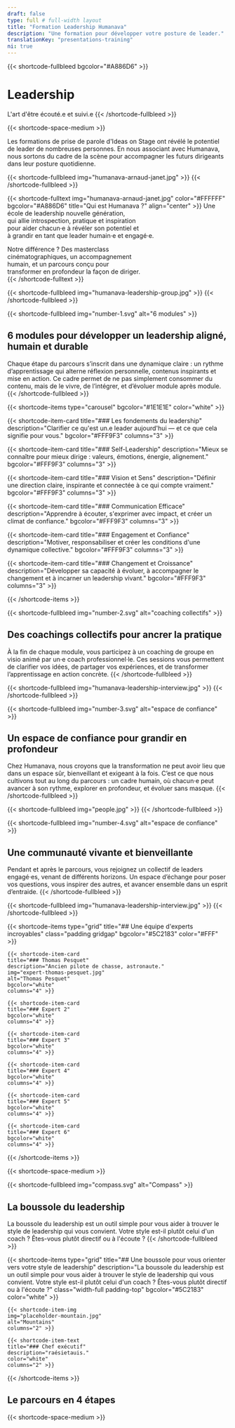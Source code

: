 ```yaml
---
draft: false
type: full # full-width layout
title: "Formation Leadership Humanava"
description: "Une formation pour développer votre posture de leader."
translationKey: "presentations-training"
ni: true
---
```


{{< shortcode-fullbleed bgcolor="#A886D6" >}}
# Leadership
L'art d'être écouté.e et suivi.e
{{< /shortcode-fullbleed >}}



{{< shortcode-space-medium >}}



Les formations de prise de parole d'Ideas on Stage ont révélé le potentiel de leader de nombreuses personnes. En nous associant avec Humanava, nous sortons du cadre de la scène pour accompagner les futurs dirigeants dans leur posture quotidienne.



{{< shortcode-fullbleed img="humanava-arnaud-janet.jpg" >}}
{{< /shortcode-fullbleed >}}



{{< shortcode-fulltext img="humanava-arnaud-janet.jpg" color="#FFFFFF" bgcolor="#A886D6" title="Qui est Humanava ?" align="center" >}}
Une école de leadership nouvelle génération,<br>
qui allie introspection, pratique et inspiration<br>
pour aider chacun·e à révéler son potentiel et<br>
à grandir en tant que leader humain·e et engagé·e.<br>

Notre différence ? Des masterclass<br>
cinématographiques, un accompagnement<br>
humain, et un parcours conçu pour<br>
transformer en profondeur la façon de diriger.<br>
{{< /shortcode-fulltext >}}



{{< shortcode-fullbleed img="humanava-leadership-group.jpg" >}}
{{< /shortcode-fullbleed >}}



{{< shortcode-fullbleed
img="number-1.svg"
alt="6 modules" >}}
## 6 modules pour développer un leadership aligné, humain et durable
Chaque étape du parcours s’inscrit dans une dynamique claire : un rythme d’apprentissage qui alterne réflexion personnelle, contenus inspirants et mise en action. Ce cadre permet de ne pas simplement consommer du contenu, mais de le vivre, de l’intégrer, et d’évoluer module après module.
{{< /shortcode-fullbleed >}}



{{< shortcode-items
type="carousel"
bgcolor="#1E1E1E"
color="white" >}}

  {{< shortcode-item-card 
  title="### Les fondements du leadership"
  description="Clarifier ce qu'est un.e leader aujourd'hui — et ce que cela signifie pour vous."
  bgcolor="#FFF9F3"
  columns="3" >}}
  
  {{< shortcode-item-card
  title="### Self-Leadership"
  description="Mieux se connaître pour mieux dirige : valeurs, émotions, énergie, alignement."
  bgcolor="#FFF9F3"
  columns="3" >}}
  
  {{< shortcode-item-card
  title="### Vision et Sens"
  description="Définir une direction claire, inspirante et connectée à ce qui compte vraiment."
  bgcolor="#FFF9F3"
  columns="3" >}}
  
  {{< shortcode-item-card
  title="### Communication Efficace"
  description="Apprendre à écouter, s'exprimer avec impact, et créer un climat de confiance."
  bgcolor="#FFF9F3"
  columns="3" >}}
  
  {{< shortcode-item-card
  title="### Engagement et Confiance"
  description="Motiver, responsabiliser et créer les conditions d'une dynamique collective."
  bgcolor="#FFF9F3"
  columns="3" >}}
  
  {{< shortcode-item-card
  title="### Changement et Croissance"
  description="Développer sa capacité à évoluer, à accompagner le changement et à incarner un leadership vivant."
  bgcolor="#FFF9F3"
  columns="3" >}}

{{< /shortcode-items >}}


{{< shortcode-fullbleed
img="number-2.svg"
alt="coaching collectifs" >}}
## Des coachings collectifs pour ancrer la pratique
À la fin de chaque module, vous participez à un coaching de groupe en visio animé par un·e coach professionnel·le. Ces sessions vous permettent de clarifier vos idées, de partager vos expériences, et de transformer l’apprentissage en action concrète.
{{< /shortcode-fullbleed >}}



{{< shortcode-fullbleed img="humanava-leadership-interview.jpg" >}}
{{< /shortcode-fullbleed >}}



{{< shortcode-fullbleed
img="number-3.svg"
alt="espace de confiance" >}}
## Un espace de confiance pour grandir en profondeur
Chez Humanava, nous croyons que la transformation ne peut avoir lieu que dans un espace sûr, bienveillant et exigeant à la fois. C’est ce que nous cultivons tout au long du parcours : un cadre humain, où chacun·e peut avancer à son rythme, explorer en profondeur, et évoluer sans masque.
{{< /shortcode-fullbleed >}}



{{< shortcode-fullbleed img="people.jpg" >}}
{{< /shortcode-fullbleed >}}



{{< shortcode-fullbleed
img="number-4.svg"
alt="espace de confiance" >}}
## Une communauté vivante et bienveillante
Pendant et après le parcours, vous rejoignez un collectif de leaders engagé·es, venant de différents horizons. Un espace d’échange pour poser vos questions, vous inspirer des autres, et avancer ensemble dans un esprit d’entraide.
{{< /shortcode-fullbleed >}}



{{< shortcode-fullbleed img="humanava-leadership-interview.jpg" >}}
{{< /shortcode-fullbleed >}}



{{< shortcode-items
type="grid"
title="## Une équipe d'experts incroyables"
class="padding gridgap"
bgcolor="#5C2183"
color="#FFF" >}}

    {{< shortcode-item-card
    title="### Thomas Pesquet"
    description="Ancien pilote de chasse, astronaute."
    img="expert-thomas-pesquet.jpg"
    alt="Thomas Pesquet"
    bgcolor="white"
    columns="4" >}}
    
    {{< shortcode-item-card
    title="### Expert 2"
    bgcolor="white"
    columns="4" >}}
    
    {{< shortcode-item-card
    title="### Expert 3"
    bgcolor="white"
    columns="4" >}}
    
    {{< shortcode-item-card
    title="### Expert 4"
    bgcolor="white"
    columns="4" >}}
    
    {{< shortcode-item-card
    title="### Expert 5"
    bgcolor="white"
    columns="4" >}}
    
    {{< shortcode-item-card
    title="### Expert 6"
    bgcolor="white"
    columns="4" >}}

{{< /shortcode-items >}}



{{< shortcode-space-medium >}}



{{< shortcode-fullbleed
img="compass.svg"
alt="Compass" >}}
## La boussole du leadership
La boussole du leadership est un outil simple pour vous aider à trouver le style de leadership qui vous convient. Votre style est-il plutôt celui d'un coach ? Êtes-vous plutôt directif ou à l'écoute ?
{{< /shortcode-fullbleed >}}



{{< shortcode-items
type="grid"
title="## Une boussole pour vous orienter vers votre style de leadership" description="La boussole du leadership est un outil simple pour vous aider à trouver le style de leadership qui vous convient. Votre style est-il plutôt celui d'un coach ? Êtes-vous plutôt directif ou à l'écoute ?"
class="width-full padding-top"
bgcolor="#5C2183"
color="white" >}}

    {{< shortcode-item-img
    img="placeholder-mountain.jpg" 
    alt="Mountains"
    columns="2" >}}
  
    {{< shortcode-item-text 
    title="### Chef exécutif"
    description="raésietauis."
    color="white"
    columns="2" >}}
  
{{< /shortcode-items >}}



## Le parcours en 4 étapes



{{< shortcode-space-medium >}}

